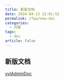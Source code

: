 ```yaml
---
title: 新版文档
date: 2024-04-13 12:01:52
permalink: /fqa/new-doc
categories: 
  - 问答
tags: 
  - doc
article: false
---
```


## 新版文档
[yylAdminDoc](http://skyselang.gitee.io/yyladmindoc/)

